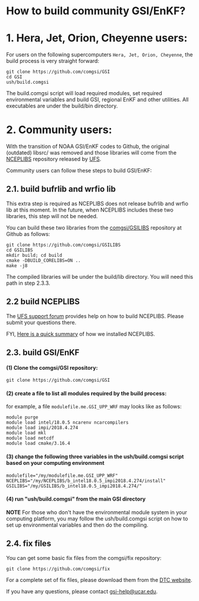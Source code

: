 # How to build community GSI/EnKF?

# 1. Hera, Jet, Orion, Cheyenne users:
For users on the following supercomputers `Hera, Jet, Orion, Cheyenne`, the build process is very straight forward:
```
git clone https://github.com/comgsi/GSI
cd GSI
ush/build.comgsi
```
The build.comgsi script will load required modules, set required environmental variables and build GSI, regional EnKF and other utilities. All executables are under the build/bin directory.

# 2. Community users:

With the transition of NOAA GSI/EnKF codes to Github, the original (outdated) libsrc/ was removed and those libraries will come from the [NCEPLIBS](https://github.com/NOAA-EMC/NCEPLIBS) repository released by [UFS](https://github.com/ufs-community/ufs-weather-model/wiki).

Community users can follow these steps to build GSI/EnKF:

## 2.1. build bufrlib and wrfio lib
This extra step is required as NCEPLIBS does not release bufrlib and wrfio lib at this moment. In the future, when NCEPLIBS includes these two libraries, this step will not be needed.

You can build these two libraries from the [comgsi/GSILIBS](https://github.com/comgsi/GSILIBS) repository at Github as follows:
```
git clone https://github.com/comgsi/GSILIBS
cd GSILIBS
mkdir build; cd build
cmake -DBUILD_CORELIBS=ON ..
make -j8
```
The compiled libraries will be under the build/lib directory. You will need this path in step 2.3.3.

## 2.2 build NCEPLIBS
The [UFS support forum](https://forums.ufscommunity.org) provides help on how to build NCEPLIBS. Please submit your questions there.

FYI, [Here is a quick summary](NCEPLIBS.md) of how we installed NCEPLIBS.

## 2.3. build GSI/EnKF

#### (1) Clone the comgsi/GSI repository:
```
git clone https://github.com/comgsi/GSI
```

#### (2) create a file to list all modules required by the build process:
for example, a file `modulefile.me.GSI_UPP_WRF` may looks like as follows:
```
module purge
module load intel/18.0.5 ncarenv ncarcompilers
module load impi/2018.4.274
module load mkl
module load netcdf
module load cmake/3.16.4
```
#### (3) change the following three variables in the ush/build.comgsi script based on your computing environment
    modulefile="/my/modulefile.me.GSI_UPP_WRF"
    NCEPLIBS="/my/NCEPLIBS/b_intel18.0.5_impi2018.4.274/install"
    GSILIBS="/my/GSILIBS/b_intel18.0.5_impi2018.4.274/"

#### (4) run "ush/build.comgsi" from the main GSI directory

**NOTE** For those who don't have the environmental module system in your computing platform, you may follow the ush/build.comgsi script on how to set up environmental variables and then do the compiling.

## 2.4. fix files
You can get some basic fix files from the comgsi/fix repository:
```
git clone https://github.com/comgsi/fix
```
For a complete set of fix files, please download them from the [DTC website](https://dtcenter.org/community-code/gridpoint-statistical-interpolation-gsi/download). 

If you have any questions, please contact gsi-help@ucar.edu. 
